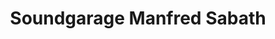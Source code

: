 ---
title: "Soundgarage Manfred Sabath"
url: /innsbruck/soundgarage-manfred-sabath/
shop: Autowerkstatt
---